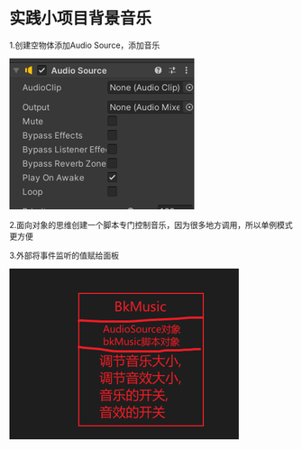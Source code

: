 # 实践小项目背景音乐

1.创建空物体添加Audio Source，添加音乐

![f29d0b3d122ecf30a011b420f716f36a.png](image/f29d0b3d122ecf30a011b420f716f36a.png)

2.面向对象的思维创建一个脚本专门控制音乐，因为很多地方调用，所以单例模式更方便

3.外部将事件监听的值赋给面板

![29b7ed08261fdf6d8cebcd7093766e0e.png](image/29b7ed08261fdf6d8cebcd7093766e0e.png)
